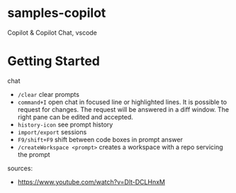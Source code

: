 # samples-copilot

Copilot &amp; Copilot Chat, vscode

# Getting Started

chat

- `/clear` clear prompts
- `command+I` open chat in focused line or highlighted lines. It is possible to request for changes. The request will be answered in a diff window. The right pane can be edited and accepted.
- `history-icon` see prompt history
- `import/export` sessions
- `F9/shift+F9` shift between code boxes in prompt answer
- `/createWorkspace <prompt>` creates a workspace with a repo servicing the prompt 

sources:

- https://www.youtube.com/watch?v=Dlt-DCLHnxM

